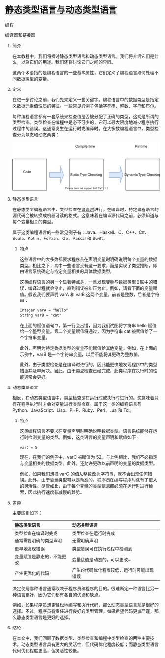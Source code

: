# [静态类型语言与动态类型语言](https://www.baeldung.com/cs/statically-vs-dynamically-typed-languages)

编程

编译器和链接器

1. 简介

    在本教程中，我们将探讨静态类型语言和动态类型语言。我们将介绍它们是什么，以及它们的用途。我们还将讨论它们之间的异同。

    这两个术语指的是编程语言的一些基本属性，它们定义了编程语言如何处理不同数据类型的变量。

2. 定义

    在进一步讨论之前，我们先来定义一些关键字。编程语言中的数据类型是指定义数据元素值性质的特征。一些常见的例子包括字符串、整数、字符和布尔。

    每种编程语言都有一套系统来检查值是否被分配了正确的类型，这就是所谓的类型检查。类型检查在编程中是必不可少的，它可以最大限度地减少程序执行过程中的错误。这通常发生在运行时或编译时。在大多数编程语言中，类型检查分为静态和动态两类：

    ![静态-动态-类型检查](pic/static_dynamic.drawio.svg)

3. 静态类型语言

    在静态类型编程语言中，类型检查在[编译时](https://www.baeldung.com/cs/compile-load-execution-time#compile-time)进行。在编译时，特定编程语言的源代码会被转换成机器可读的格式。这意味着在编译源代码之前，必须知道与每个变量相关的类型。

    属于这类编程语言的一些常见例子有：Java、Haskell、C、C++、C#、Scala、Kotlin、Fortran、Go、Pascal 和 Swift。

    1. 特点

        这些语言中的大多数都要求程序员在声明变量时明确说明每个变量的数据类型。相比之下，其中一些语言没有这一要求，而是实现了类型推断，即由语言系统确定与特定变量相关的具体数据类型。

        这类编程语言的另一个显著特点是，一旦发现变量与数据类型关联中的错误，编译过程就会停止，直到错误被纠正为止。例如，请看下面的变量赋值。假设我们要声明 varA 和 varB 这两个变量，前者是整数，后者是字符串：

        ```txt
        Integer varA = "hello"
        String varB = "cat"
        ```

        在上面的赋值语句中，第一行会出错，因为我们试图将字符串 hello 赋值给一个整型变量。第二个变量赋值将通过，因为字符串 cat 被赋值给了一个字符串变量。

        此外，声明为特定数据类型的变量不能赋值给其他变量。例如，在上面的示例中，varB 是一个字符串变量，以后不能将其更改为整数值。

        此外，由于类型检查是在编译时进行的，因此能更快地发现程序中的类型错误并及早解决。因此，由于类型检查已经完成，此类程序在执行时的性能通常会更好。

4. 动态类型语言

    相反，在动态类型语言中，类型检查是在[运行时](https://www.baeldung.com/cs/runtime-vs-compile-time#runtime)或执行时进行的。这意味着只有在程序执行时才会对变量进行类型检查。属于这一类的编程语言有 Python、JavaScript、Lisp、PHP、Ruby、Perl、Lua 和 Tcl。

    1. 特点

        这类编程语言不要求在变量声明时明确说明数据类型。语言系统能够在运行时检测变量的类型。例如，这类语言的变量声明和赋值如下：

        `varC = 5`

        现在，在我们的例子中，varC 被赋值为 52。与上例相比，我们不必指定与变量相关的数据类型。此外，还允许更改以前声明的变量的数据类型。

        例如，如果我们想把 varC 的值从整数改为字符串，就不会出现任何错误。此外，由于变量类型可以是动态的，程序员在编写程序时就有了更大的灵活性。尽管如此，由于每个变量的类型信息都必须在运行时进行检索，因此执行速度有减慢的趋势。

5. 差异

    主要区别如下：

    |静态类型语言        |动态类型语言                |
    |---------------|-----------------------|
    | 类型检查在编译时完成    | 类型检查在运行时完成            |
    | 通常需要明确的类型声明   | 无需明确声明                |
    | 更早地发现错误       | 类型错误可在执行过程中检测到        |
    | 变量赋值是静态的，不能更改 | 变量赋值是动态的，可以更改~       |
    | 产生更优化的代码      | 产生的代码优化程度较低，运行时可能出现错误 |

    决定使用哪种语言通常取决于程序员和程序的目的。很难断定一种语言比另一种语言更好，因为它们都有各自的优点和缺点。

    例如，如果程序员想更轻松地编写和执行代码，那么动态类型语言就是很好的选择。不过，程序员有责任进行良好的类型管理。如果希望代码更加严谨，那么静态类型语言是更好的选择。

6. 结论

    在本文中，我们回顾了数据类型、类型检查和编程中类型检查的两种主要技术。动态类型语言具有更大的灵活性，但代码优化程度较低；而静态类型语言代码优化程度更高，但灵活性较低。
